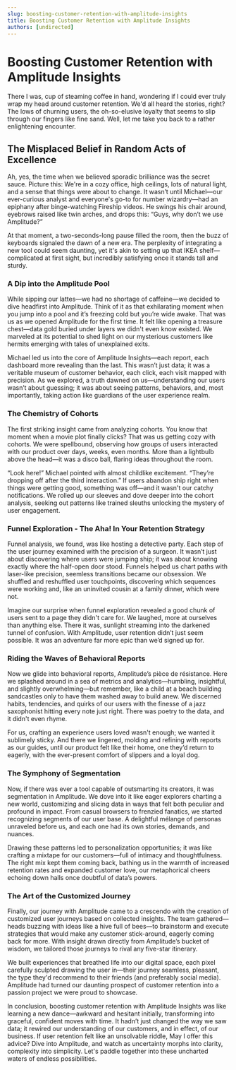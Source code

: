```yaml
---
slug: boosting-customer-retention-with-amplitude-insights
title: Boosting Customer Retention with Amplitude Insights
authors: [undirected]
---
```



# Boosting Customer Retention with Amplitude Insights

There I was, cup of steaming coffee in hand, wondering if I could ever truly wrap my head around customer retention. We'd all heard the stories, right? The lows of churning users, the oh-so-elusive loyalty that seems to slip through our fingers like fine sand. Well, let me take you back to a rather enlightening encounter. 

## The Misplaced Belief in Random Acts of Excellence

Ah, yes, the time when we believed sporadic brilliance was the secret sauce. Picture this: We're in a cozy office, high ceilings, lots of natural light, and a sense that things were about to change. It wasn’t until Michael—our ever-curious analyst and everyone's go-to for number wizardry—had an epiphany after binge-watching Fireship videos. He swings his chair around, eyebrows raised like twin arches, and drops this: “Guys, why don’t we use Amplitude?” 

At that moment, a two-seconds-long pause filled the room, then the buzz of keyboards signaled the dawn of a new era. The perplexity of integrating a new tool could seem daunting, yet it's akin to setting up that IKEA shelf—complicated at first sight, but incredibly satisfying once it stands tall and sturdy. 

### A Dip into the Amplitude Pool

While sipping our lattes—we had no shortage of caffeine—we decided to dive headfirst into Amplitude. Think of it as that exhilarating moment when you jump into a pool and it’s freezing cold but you’re wide awake. That was us as we opened Amplitude for the first time. It felt like opening a treasure chest—data gold buried under layers we didn't even know existed. We marveled at its potential to shed light on our mysterious customers like hermits emerging with tales of unexplained exits.

Michael led us into the core of Amplitude Insights—each report, each dashboard more revealing than the last. This wasn’t just data; it was a veritable museum of customer behavior, each click, each visit mapped with precision. As we explored, a truth dawned on us—understanding our users wasn’t about guessing; it was about seeing patterns, behaviors, and, most importantly, taking action like guardians of the user experience realm.

### The Chemistry of Cohorts

The first striking insight came from analyzing cohorts. You know that moment when a movie plot finally clicks? That was us getting cozy with cohorts. We were spellbound, observing how groups of users interacted with our product over days, weeks, even months. More than a lightbulb above the head—it was a disco ball, flaring ideas throughout the room. 

“Look here!” Michael pointed with almost childlike excitement. “They’re dropping off after the third interaction.” If users abandon ship right when things were getting good, something was off—and it wasn't our catchy notifications. We rolled up our sleeves and dove deeper into the cohort analysis, seeking out patterns like trained sleuths unlocking the mystery of user engagement.

### Funnel Exploration - The Aha! In Your Retention Strategy

Funnel analysis, we found, was like hosting a detective party. Each step of the user journey examined with the precision of a surgeon. It wasn’t just about discovering where users were jumping ship; it was about knowing exactly where the half-open door stood. Funnels helped us chart paths with laser-like precision, seemless transitions became our obsession. We shuffled and reshuffled user touchpoints, discovering which sequences were working and, like an uninvited cousin at a family dinner, which were not.

Imagine our surprise when funnel exploration revealed a good chunk of users sent to a page they didn't care for. We laughed, more at ourselves than anything else. There it was, sunlight streaming into the darkened tunnel of confusion. With Amplitude, user retention didn’t just seem possible. It was an adventure far more epic than we’d signed up for.

### Riding the Waves of Behavioral Reports

Now we glide into behavioral reports, Amplitude’s pièce de résistance. Here we splashed around in a sea of metrics and analytics—humbling, insightful, and slightly overwhelming—but remember, like a child at a beach building sandcastles only to have them washed away to build anew. We discerned habits, tendencies, and quirks of our users with the finesse of a jazz saxophonist hitting every note just right. There was poetry to the data, and it didn't even rhyme.

For us, crafting an experience users loved wasn't enough; we wanted it sublimely sticky. And there we lingered, molding and refining with reports as our guides, until our product felt like their home, one they’d return to eagerly, with the ever-present comfort of slippers and a loyal dog.

### The Symphony of Segmentation

Now, if there was ever a tool capable of outsmarting its creators, it was segmentation in Amplitude. We dove into it like eager explorers charting a new world, customizing and slicing data in ways that felt both peculiar and profound in impact. From casual browsers to frenzied fanatics, we started recognizing segments of our user base. A delightful mélange of personas unraveled before us, and each one had its own stories, demands, and nuances.

Drawing these patterns led to personalization opportunities; it was like crafting a mixtape for our customers—full of intimacy and thoughtfulness. The right mix kept them coming back, bathing us in the warmth of increased retention rates and expanded customer love, our metaphorical cheers echoing down halls once doubtful of data’s powers.

### The Art of the Customized Journey

Finally, our journey with Amplitude came to a crescendo with the creation of customized user journeys based on collected insights. The team gathered—heads buzzing with ideas like a hive full of bees—to brainstorm and execute strategies that would make any customer stick-around, eagerly coming back for more. With insight drawn directly from Amplitude’s bucket of wisdom, we tailored those journeys to rival any five-star itinerary.

We built experiences that breathed life into our digital space, each pixel carefully sculpted drawing the user in—their journey seamless, pleasant, the type they'd recommend to their friends (and preferably social media). Amplitude had turned our daunting prospect of customer retention into a passion project we were proud to showcase.

In conclusion, boosting customer retention with Amplitude Insights was like learning a new dance—awkward and hesitant initially, transforming into graceful, confident moves with time. It hadn’t just changed the way we saw data; it rewired our understanding of our customers, and in effect, of our business. If user retention felt like an unsolvable riddle, May I offer this advice? Dive into Amplitude, and watch as uncertainty morphs into clarity, complexity into simplicity. Let's paddle together into these uncharted waters of endless possibilities.